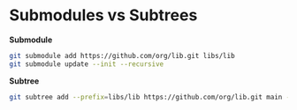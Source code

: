 # Submodules vs Subtrees

**Submodule**
```bash
git submodule add https://github.com/org/lib.git libs/lib
git submodule update --init --recursive
```

**Subtree**
```bash
git subtree add --prefix=libs/lib https://github.com/org/lib.git main --squash
```

